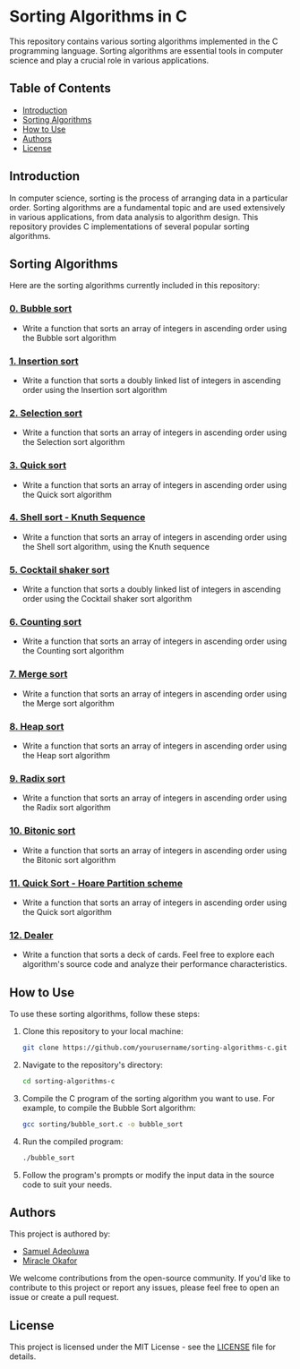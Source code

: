 # Sorting Algorithms in C

This repository contains various sorting algorithms implemented in the C programming language. Sorting algorithms are essential tools in computer science and play a crucial role in various applications.

## Table of Contents

- [Introduction](#introduction)
- [Sorting Algorithms](#sorting-algorithms)
- [How to Use](#how-to-use)
- [Authors](#authors)
- [License](#license)

## Introduction

In computer science, sorting is the process of arranging data in a particular order. Sorting algorithms are a fundamental topic and are used extensively in various applications, from data analysis to algorithm design. This repository provides C implementations of several popular sorting algorithms.

## Sorting Algorithms

Here are the sorting algorithms currently included in this repository:

### [0. Bubble sort](./0-bubble_sort.c)
* Write a function that sorts an array of integers in ascending order using the Bubble sort algorithm


### [1. Insertion sort](./1-insertion_sort_list.c)
* Write a function that sorts a doubly linked list of integers in ascending order using the Insertion sort algorithm


### [2. Selection sort](./2-selection_sort.c)
* Write a function that sorts an array of integers in ascending order using the Selection sort algorithm


### [3. Quick sort](./3-quick_sort.c)
* Write a function that sorts an array of integers in ascending order using the Quick sort algorithm


### [4. Shell sort - Knuth Sequence](./100-shell_sort.c)
* Write a function that sorts an array of integers in ascending order using the Shell sort algorithm, using the Knuth sequence


### [5. Cocktail shaker sort](./101-cocktail_sort_list.c)
* Write a function that sorts a doubly linked list of integers in ascending order using the Cocktail shaker sort algorithm


### [6. Counting sort](./102-counting_sort.c)
* Write a function that sorts an array of integers in ascending order using the Counting sort algorithm


### [7. Merge sort](./103-merge_sort.c)
* Write a function that sorts an array of integers in ascending order using the Merge sort algorithm


### [8. Heap sort ](./104-heap_sort.c)
* Write a function that sorts an array of integers in ascending order using the Heap sort algorithm


### [9. Radix sort](./105-radix_sort.c)
* Write a function that sorts an array of integers in ascending order using the Radix sort algorithm


### [10. Bitonic sort](./106-bitonic_sort.c)
* Write a function that sorts an array of integers in ascending order using the Bitonic sort algorithm


### [11. Quick Sort - Hoare Partition scheme](./107-quick_sort_hoare.c)
* Write a function that sorts an array of integers in ascending order using the Quick sort algorithm


### [12. Dealer](./1000-sort_deck.c)
* Write a function that sorts a deck of cards.
Feel free to explore each algorithm's source code and analyze their performance characteristics.

## How to Use

To use these sorting algorithms, follow these steps:

1. Clone this repository to your local machine:

   ```bash
   git clone https://github.com/yourusername/sorting-algorithms-c.git
   ```

2. Navigate to the repository's directory:

   ```bash
   cd sorting-algorithms-c
   ```

3. Compile the C program of the sorting algorithm you want to use. For example, to compile the Bubble Sort algorithm:

   ```bash
   gcc sorting/bubble_sort.c -o bubble_sort
   ```

4. Run the compiled program:

   ```bash
   ./bubble_sort
   ```

5. Follow the program's prompts or modify the input data in the source code to suit your needs.

## Authors

This project is authored by:

- [Samuel Adeoluwa](https://github.com/kodezero1)
- [Miracle Okafor](https://github.com/)

We welcome contributions from the open-source community. If you'd like to contribute to this project or report any issues, please feel free to open an issue or create a pull request.

## License

This project is licensed under the MIT License - see the [LICENSE](LICENSE) file for details.

